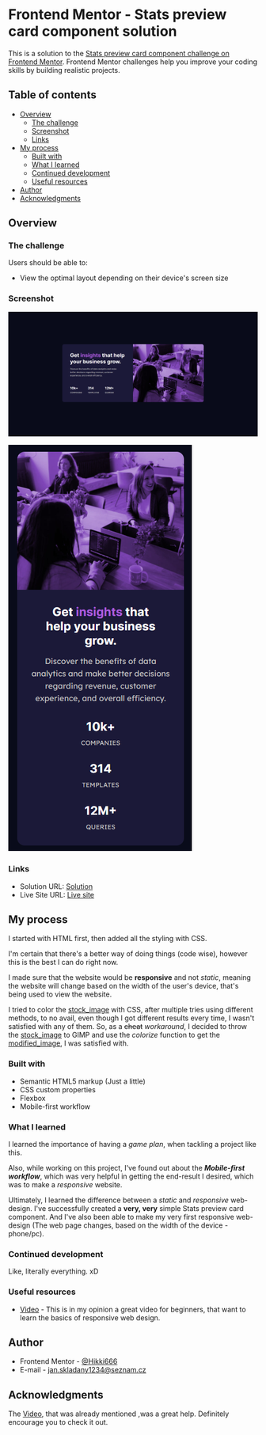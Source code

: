 # Frontend Mentor - Stats preview card component solution

This is a solution to the [Stats preview card component challenge on Frontend Mentor](https://www.frontendmentor.io/challenges/stats-preview-card-component-8JqbgoU62). Frontend Mentor challenges help you improve your coding skills by building realistic projects. 

## Table of contents

- [Overview](#overview)
  - [The challenge](#the-challenge)
  - [Screenshot](#screenshot)
  - [Links](#links)
- [My process](#my-process)
  - [Built with](#built-with)
  - [What I learned](#what-i-learned)
  - [Continued development](#continued-development)
  - [Useful resources](#useful-resources)
- [Author](#author)
- [Acknowledgments](#acknowledgments)

## Overview

### The challenge

Users should be able to:

- View the optimal layout depending on their device's screen size

### Screenshot

![](./screenshots/screenshot-desktop.png)

![](./screenshots/screenshot-mobile.png)

### Links

- Solution URL: [Solution](https://www.frontendmentor.io/solutions/tools-used-none-just-html-and-css-eGu3PHM1Y)
- Live Site URL: [Live site](https://sklady.netlify.app)

## My process

I started with HTML first, then added all the styling with CSS.

I'm certain that there's a better way of doing things (code wise), however this is the best I can do right now.

I made sure that the website would be **responsive** and not *static*, meaning the website will change based on the width of the user's device, that's being used to view the website.

I tried to color the [stock_image](./images/image-header-desktop.jpg) with CSS, after multiple tries using different methods, to no avail, even though I got different results every time, I wasn't satisfied with any of them. So, as a ~~cheat~~ *workaround*, I decided to throw the [stock_image](./images/image-header-desktop.jpg) to GIMP and use the *colorize* function to get the [modified_image](./images/image-header-desktop_GIMP.jpg), I was satisfied with.

### Built with

- Semantic HTML5 markup (Just a little)
- CSS custom properties
- Flexbox
- Mobile-first workflow

### What I learned

I learned the importance of having a *game plan*, when tackling a project like this.

Also, while working on this project, I've found out about the ***Mobile-first workflow***, which was very helpful in getting the end-result I desired, which was to make a *responsive* website.

Ultimately, I learned the difference between a *static* and *responsive* web-design. I've successfully created a **very, very** simple Stats preview card component. And I've also been able to make my very first responsive web-design (The web page changes, based on the width of the device - phone/pc).

### Continued development

Like, literally everything. xD

### Useful resources

- [Video](https://www.youtube.com/watch?v=ZYV6dYtz4HA&list=WL&index=1&t=0s) - This is in my opinion a great video for beginners, that want to learn the basics of responsive web design.

## Author

- Frontend Mentor - [@Hikki666](https://www.frontendmentor.io/profile/Hikki666)
- E-mail - jan.skladany1234@seznam.cz

## Acknowledgments

The [Video](https://www.youtube.com/watch?v=ZYV6dYtz4HA&list=WL&index=1&t=0s), that was already mentioned ,was a great help. Definitely encourage you to check it out.
